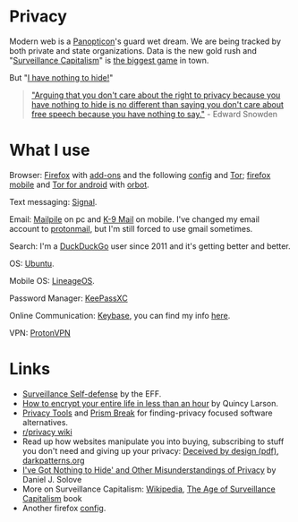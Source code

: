 # Privacy

Modern web is a [Panopticon](https://en.wikipedia.org/wiki/Panopticon)'s guard wet dream. We are being tracked by both private and state organizations. Data is the new gold rush and "[Surveillance Capitalism](https://www.faz.net/aktuell/feuilleton/debatten/the-digital-debate/shoshan-zuboff-on-big-data-as-surveillance-capitalism-13152525.html)" is [the biggest game](https://papers.ssrn.com/sol3/papers.cfm?abstract_id=2594754) in town.

But "[I have nothing to hide!](https://en.wikipedia.org/wiki/Nothing_to_hide_argument)"

> ["Arguing that you don't care about the right to privacy because you have nothing to hide is no different than saying you don't care about free speech because you have nothing to say."](https://www.reddit.com/r/IAmA/comments/36ru89/just_days_left_to_kill_mass_surveillance_under/crglgh2/) - Edward Snowden

# What I use

Browser: [Firefox](https://www.mozilla.org/kab/firefox/developer/) with [add-ons](https://www.privacytools.io/#addons) and the following [config](https://www.privacytools.io/#about_config) and [Tor](https://www.torproject.org/download/download-easy.html.en); [firefox mobile](https://www.mozilla.org/en-US/firefox/mobile/) and [Tor for android](https://www.torproject.org/projects/torbrowser.html.en#downloads-alpha) with [orbot](https://guardianproject.info/apps/orbot/).

Text messaging: [Signal](https://signal.org/).

Email: [Mailpile](https://www.mailpile.is/) on pc and [K-9 Mail](https://github.com/k9mail/k-9/releases) on mobile. I've changed my email account to [protonmail](https://protonmail.com/), but I'm still forced to use gmail sometimes. 

Search: I'm a [DuckDuckGo](https://duckduckgo.com/) user since 2011 and it's getting better and better.

OS: [Ubuntu](https://www.ubuntu.com/).

Mobile OS: [LineageOS](https://www.lineageos.org/).

Password Manager: [KeePassXC](https://keepassxc.org/)

Online Communication: [Keybase](https://keybase.io/), you can find my info [here](https://keybase.io/psto).

VPN: [ProtonVPN](https://protonvpn.com/)

# Links
- [Surveillance Self-defense](https://ssd.eff.org/en) by the EFF.
- [How to encrypt your entire life in less than an hour](https://medium.freecodecamp.org/tor-signal-and-beyond-a-law-abiding-citizens-guide-to-privacy-1a593f2104c3) by Quincy Larson.
- [Privacy Tools](https://www.privacytools.io/) and [Prism Break](https://prism-break.org/en/) for finding-privacy focused software alternatives.
- [r/privacy wiki](https://www.reddit.com/r/privacy/wiki/index)
- Read up how websites manipulate you into buying, subscribing to stuff you don't need and giving up your privacy: [Deceived by design (pdf)](https://fil.forbrukerradet.no/wp-content/uploads/2018/06/2018-06-27-deceived-by-design-final.pd://fil.forbrukerradet.no/wp-content/uploads/2018/06/2018-06-27-deceived-by-design-final.pdf), [darkpatterns.org](https://darkpatterns.org/)
- [I've Got Nothing to Hide' and Other Misunderstandings of Privacy](https://papers.ssrn.com/sol3/papers.cfm?abstract_id=998565&) by Daniel J. Solove
- More on Surveillance Capitalism: [Wikipedia](https://en.wikipedia.org/wiki/Surveillance_capitalism), [The Age of Surveillance Capitalism](https://www.goodreads.com/book/show/26195941-the-age-of-surveillance-capitalism) book
- Another firefox [config](https://gist.github.com/0XDE57/fbd302cef7693e62c769).
